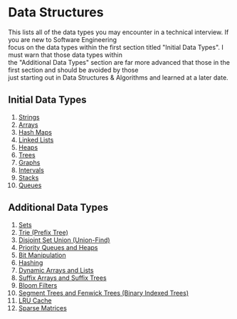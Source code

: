 # Data Structures

This lists all of the data types you may encounter in a technical interview. If you are new to Software Engineering <br>
focus on the data types within the first section titled "Initial Data Types". I must warn that those data types within <br>
the "Additional Data Types" section are far more advanced that those in the first section and should be avoided by those <br>
just starting out in Data Structures & Algorithms and learned at a later date.

## Initial Data Types

1. [Strings](./Strings.js)
2. [Arrays](./Arrays.js)
3. [Hash Maps](./HashMaps.js)
4. [Linked Lists](./LinkedLists.js)
5. [Heaps](./Heaps.jsjs)
6. [Trees](./Trees.js)
7. [Graphs](./Graphs.js)
8. [Intervals](./Intervals.js)
9. [Stacks](./Stacks.js)
10. [Queues](./Queues.js)

## Additional Data Types

1. [Sets](./Sets.js)
2. [Trie (Prefix Tree)](./Trie-PrefixTree.js)
3. [Disjoint Set Union (Union-Find)](./DisjointSetUnion.js)
4. [Priority Queues and Heaps](./PriorityQueuesHeaps.js)
5. [Bit Manipulation](./BitManipulation.js)
6. [Hashing](./Hashing.js)
7. [Dynamic Arrays and Lists](./DynamicArraysLists.js)
8. [Suffix Arrays and Suffix Trees](./SuffixArraysSuffixTrees.js)
9. [Bloom Filters](./BloomFilters.js)
10. [Segment Trees and Fenwick Trees (Binary Indexed Trees)](./SegmentFenwickTrees.js)
11. [LRU Cache](./LRUCache.js)
12. [Sparse Matrices](./SparseMatrices.js)
